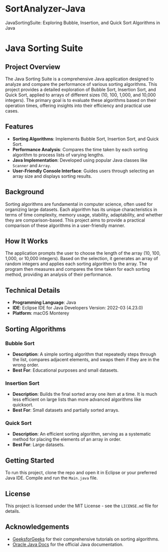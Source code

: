 # SortAnalyzer-Java
JavaSortingSuite: Exploring Bubble, Insertion, and Quick Sort Algorithms in Java
# Java Sorting Suite

## Project Overview

The Java Sorting Suite is a comprehensive Java application designed to analyze and compare the performance of various sorting algorithms. This project provides a detailed exploration of Bubble Sort, Insertion Sort, and Quick Sort, applied to arrays of different sizes (10, 100, 1,000, and 10,000 integers). The primary goal is to evaluate these algorithms based on their operation times, offering insights into their efficiency and practical use cases.

## Features

- **Sorting Algorithms**: Implements Bubble Sort, Insertion Sort, and Quick Sort.
- **Performance Analysis**: Compares the time taken by each sorting algorithm to process lists of varying lengths.
- **Java Implementation**: Developed using popular Java classes like `Scanner` and `Array`.
- **User-Friendly Console Interface**: Guides users through selecting an array size and displays sorting results.

## Background

Sorting algorithms are fundamental in computer science, often used for organizing large datasets. Each algorithm has its unique characteristics in terms of time complexity, memory usage, stability, adaptability, and whether they are comparison-based. This project aims to provide a practical comparison of these algorithms in a user-friendly manner.

## How It Works

The application prompts the user to choose the length of the array (10, 100, 1,000, or 10,000 integers). Based on the selection, it generates an array of random integers and applies each sorting algorithm to the array. The program then measures and compares the time taken for each sorting method, providing an analysis of their performance.

## Technical Details

- **Programming Language**: Java
- **IDE**: Eclipse IDE for Java Developers Version: 2022-03 (4.23.0)
- **Platform**: macOS Monterey

## Sorting Algorithms

### Bubble Sort
- **Description**: A simple sorting algorithm that repeatedly steps through the list, compares adjacent elements, and swaps them if they are in the wrong order.
- **Best For**: Educational purposes and small datasets.

### Insertion Sort
- **Description**: Builds the final sorted array one item at a time. It is much less efficient on large lists than more advanced algorithms like quicksort.
- **Best For**: Small datasets and partially sorted arrays.

### Quick Sort
- **Description**: An efficient sorting algorithm, serving as a systematic method for placing the elements of an array in order.
- **Best For**: Large datasets.

## Getting Started

To run this project, clone the repo and open it in Eclipse or your preferred Java IDE. Compile and run the `Main.java` file.


## License

This project is licensed under the MIT License - see the `LICENSE.md` file for details.

## Acknowledgements

- [GeeksforGeeks](https://www.geeksforgeeks.org) for their comprehensive tutorials on sorting algorithms.
- [Oracle Java Docs](https://docs.oracle.com/javase/) for the official Java documentation.


